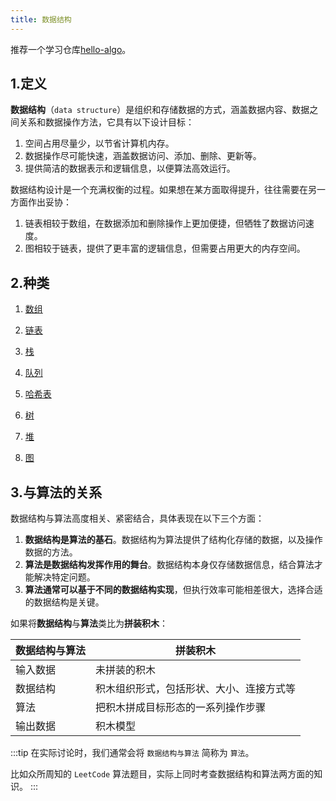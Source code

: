 ```yaml
---
title: 数据结构
---
```


推荐一个学习仓库[hello-algo](https://github.com/krahets/hello-algo)。

## 1.定义

**数据结构**（`data structure`）是组织和存储数据的方式，涵盖数据内容、数据之间关系和数据操作方法，它具有以下设计目标：

1. 空间占用尽量少，以节省计算机内存。
2. 数据操作尽可能快速，涵盖数据访问、添加、删除、更新等。
3. 提供简洁的数据表示和逻辑信息，以便算法高效运行。

数据结构设计是一个充满权衡的过程。如果想在某方面取得提升，往往需要在另一方面作出妥协：

1. 链表相较于数组，在数据添加和删除操作上更加便捷，但牺牲了数据访问速度。
2. 图相较于链表，提供了更丰富的逻辑信息，但需要占用更大的内存空间。

## 2.种类

1. [数组](./1.array.md)

2. [链表](./2.linked-list.md)

3. [栈](./3.stack.md)

4. [队列](./4.queue.md)

5. [哈希表](./5.hash-table.md)

6. [树](./6.tree.md)

7. [堆](./7.heap.md)

8. [图](./8.graph.md)

## 3.与算法的关系

数据结构与算法高度相关、紧密结合，具体表现在以下三个方面：

1. **数据结构是算法的基石**。数据结构为算法提供了结构化存储的数据，以及操作数据的方法。
2. **算法是数据结构发挥作用的舞台**。数据结构本身仅存储数据信息，结合算法才能解决特定问题。
3. **算法通常可以基于不同的数据结构实现**，但执行效率可能相差很大，选择合适的数据结构是关键。

如果将**数据结构**与**算法**类比为**拼装积木**：

| **数据结构与算法** | **拼装积木**                             |
| ------------------ | ---------------------------------------- |
| 输入数据           | 未拼装的积木                             |
| 数据结构           | 积木组织形式，包括形状、大小、连接方式等 |
| 算法               | 把积木拼成目标形态的一系列操作步骤       |
| 输出数据           | 积木模型                                 |

:::tip
在实际讨论时，我们通常会将 `数据结构与算法` 简称为 `算法`。

比如众所周知的 `LeetCode` 算法题目，实际上同时考查数据结构和算法两方面的知识。
:::
